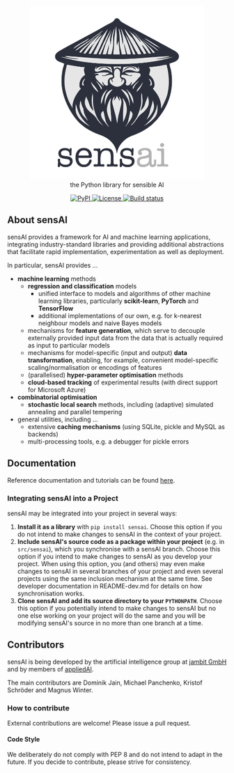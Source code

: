 <p style="text-align:center">
  <img src="resources/sensai-logo.png" style="width:400px"><br>
  the Python library for sensible AI

  <div style="text-align:center">
  <a href="https://pypi.org/project/sensai/">
      <img src="https://img.shields.io/pypi/v/sensai.svg" alt="PyPI">
  </a>
  <a href="https://raw.githubusercontent.com/jambit/sensAI/master/LICENSE">
        <img alt="License" src="https://img.shields.io/pypi/l/sensai">
  </a>
  <a href="https://github.com/jambit/sensAI/actions/workflows/tox.yaml">
        <img src="https://github.com/jambit/sensAI/actions/workflows/tox.yaml/badge.svg" alt="Build status" >
  </a>
  </div>
</p>


## About sensAI

sensAI provides a framework for AI and machine learning applications, integrating industry-standard libraries and providing additional abstractions that facilitate rapid implementation, experimentation as well as deployment. 

In particular, sensAI provides ...

* **machine learning** methods
  * **regression and classification** models
    * unified interface to models and algorithms of other machine learning libraries, particularly **scikit-learn**, **PyTorch** and **TensorFlow**
    * additional implementations of our own, e.g. for k-nearest neighbour models and naive Bayes models
  * mechanisms for **feature generation**, which serve to decouple externally provided input data from the data that is actually required as input to particular models
  * mechanisms for model-specific (input and output) **data transformation**, enabling, for example, convenient model-specific scaling/normalisation or encodings of features
  * (parallelised) **hyper-parameter optimisation** methods
  * **cloud-based tracking** of experimental results (with direct support for Microsoft Azure)
* **combinatorial optimisation**
  * **stochastic local search** methods, including (adaptive) simulated annealing and parallel tempering
* general utilities, including ...
  * extensive **caching mechanisms** (using SQLite, pickle and MySQL as backends)
  * multi-processing tools, e.g. a debugger for pickle errors

## Documentation

Reference documentation and tutorials can be found [here](https://jambit.github.io/sensAI/docs/).

### Integrating sensAI into a Project

sensAI may be integrated into your project in several ways: 

1. **Install it as a library** with `pip install sensai`.
   Choose this option if you do not intend to make changes to sensAI in the context of your project.
2. **Include sensAI's source code as a package within your project** (e.g. in `src/sensai`), which you synchronise with a sensAI branch.
   Choose this option if you intend to make changes to sensAI as you develop your project. When using this option, you (and others) may even make changes to sensAI in several branches of your project and even several projects using the same inclusion mechanism at the same time.
   See developer documentation in README-dev.md for details on how synchronisation works.
3. **Clone sensAI and add its source directory to your `PYTHONPATH`**.
   Choose this option if you potentially intend to make changes to sensAI but no one else working on your project will do the same and you will be modifying sensAI's source in no more than one branch at a time.


## Contributors

sensAI is being developed by the artificial intelligence group at [jambit GmbH](http://www.jambit.com) and by members of [appliedAI](http://www.appliedai.de).

The main contributors are Dominik Jain, Michael Panchenko, Kristof Schröder and Magnus Winter.

### How to contribute 

External contributions are welcome! Please issue a pull request.

#### Code Style

We deliberately do not comply with PEP 8 and do not intend to adapt in the future. 
If you decide to contribute, please strive for consistency.
